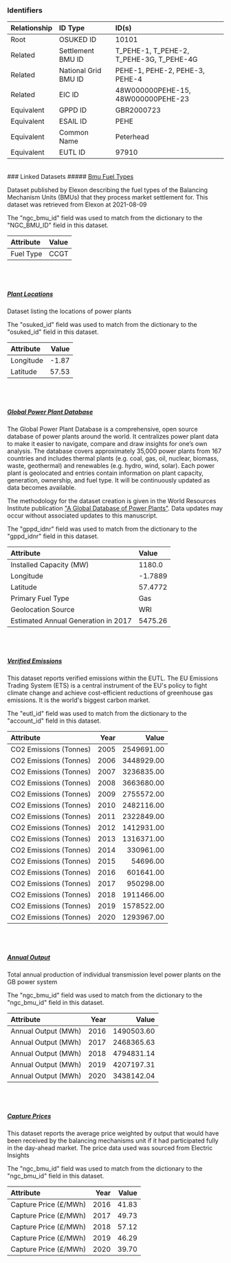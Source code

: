 ### Identifiers

| Relationship   | ID Type              | ID(s)                                    |
|:---------------|:---------------------|:-----------------------------------------|
| Root           | OSUKED ID            | 10101                                    |
| Related        | Settlement BMU ID    | T_PEHE-1, T_PEHE-2, T_PEHE-3G, T_PEHE-4G |
| Related        | National Grid BMU ID | PEHE-1, PEHE-2, PEHE-3, PEHE-4           |
| Related        | EIC ID               | 48W000000PEHE-15, 48W000000PEHE-23       |
| Equivalent     | GPPD ID              | GBR2000723                               |
| Equivalent     | ESAIL ID             | PEHE                                     |
| Equivalent     | Common Name          | Peterhead                                |
| Equivalent     | EUTL ID              | 97910                                    |

<br>
### Linked Datasets
##### <a href="https://raw.githubusercontent.com/OSUKED/Dictionary-Datasets/main/datasets/bmu-fuel-types/datapackage.json">Bmu Fuel Types</a>

Dataset published by Elexon describing the fuel types of the Balancing Mechanism Units (BMUs) that they process market settlement for. This dataset was retrieved from Elexon at 2021-08-09

The "ngc_bmu_id" field was used to match from the dictionary to the "NGC_BMU_ID" field in this dataset.

| Attribute   | Value   |
|:------------|:--------|
| Fuel Type   | CCGT    |

<br><br>
##### <a href="https://raw.githubusercontent.com/OSUKED/Dictionary-Datasets/main/datasets/plant-locations/datapackage.json">Plant Locations</a>

Dataset listing the locations of power plants

The "osuked_id" field was used to match from the dictionary to the "osuked_id" field in this dataset.

| Attribute   |   Value |
|:------------|--------:|
| Longitude   |   -1.87 |
| Latitude    |   57.53 |

<br><br>
##### <a href="https://raw.githubusercontent.com/OSUKED/Dictionary-Datasets/main/datasets/global-power-plant-database/datapackage.json">Global Power Plant Database</a>

The Global Power Plant Database is a comprehensive, open source database of power plants around the world. It centralizes power plant data to make it easier to navigate, compare and draw insights for one’s own analysis. The database covers approximately 35,000 power plants from 167 countries and includes thermal plants (e.g. coal, gas, oil, nuclear, biomass, waste, geothermal) and renewables (e.g. hydro, wind, solar). Each power plant is geolocated and entries contain information on plant capacity, generation, ownership, and fuel type. It will be continuously updated as data becomes available. 

The methodology for the dataset creation is given in the World Resources Institute publication ["A Global Database of Power Plants"](https://www.wri.org/research/global-database-power-plants). Data updates may occur without associated updates to this manuscript.

The "gppd_idnr" field was used to match from the dictionary to the "gppd_idnr" field in this dataset.

| Attribute                           | Value   |
|:------------------------------------|:--------|
| Installed Capacity (MW)             | 1180.0  |
| Longitude                           | -1.7889 |
| Latitude                            | 57.4772 |
| Primary Fuel Type                   | Gas     |
| Geolocation Source                  | WRI     |
| Estimated Annual Generation in 2017 | 5475.26 |

<br><br>
##### <a href="https://raw.githubusercontent.com/OSUKED/Dictionary-Datasets/main/datasets/verified-emissions/datapackage.json">Verified Emissions</a>

This dataset reports verified emissions within the EUTL. The EU Emissions Trading System (ETS) is a central instrument of the EU's policy to fight climate change and achieve cost-efficient reductions of greenhouse gas emissions. It is the world's biggest carbon market.

The "eutl_id" field was used to match from the dictionary to the "account_id" field in this dataset.

| Attribute              |   Year |      Value |
|:-----------------------|-------:|-----------:|
| CO2 Emissions (Tonnes) |   2005 | 2549691.00 |
| CO2 Emissions (Tonnes) |   2006 | 3448929.00 |
| CO2 Emissions (Tonnes) |   2007 | 3236835.00 |
| CO2 Emissions (Tonnes) |   2008 | 3663680.00 |
| CO2 Emissions (Tonnes) |   2009 | 2755572.00 |
| CO2 Emissions (Tonnes) |   2010 | 2482116.00 |
| CO2 Emissions (Tonnes) |   2011 | 2322849.00 |
| CO2 Emissions (Tonnes) |   2012 | 1412931.00 |
| CO2 Emissions (Tonnes) |   2013 | 1316371.00 |
| CO2 Emissions (Tonnes) |   2014 |  330961.00 |
| CO2 Emissions (Tonnes) |   2015 |   54696.00 |
| CO2 Emissions (Tonnes) |   2016 |  601641.00 |
| CO2 Emissions (Tonnes) |   2017 |  950298.00 |
| CO2 Emissions (Tonnes) |   2018 | 1911466.00 |
| CO2 Emissions (Tonnes) |   2019 | 1578522.00 |
| CO2 Emissions (Tonnes) |   2020 | 1293967.00 |

<br><br>
##### <a href="https://raw.githubusercontent.com/OSUKED/Dictionary-Datasets/main/datasets/annual-output/datapackage.json">Annual Output</a>

Total annual production of individual transmission level power plants on the GB power system

The "ngc_bmu_id" field was used to match from the dictionary to the "ngc_bmu_id" field in this dataset.

| Attribute           |   Year |      Value |
|:--------------------|-------:|-----------:|
| Annual Output (MWh) |   2016 | 1490503.60 |
| Annual Output (MWh) |   2017 | 2468365.63 |
| Annual Output (MWh) |   2018 | 4794831.14 |
| Annual Output (MWh) |   2019 | 4207197.31 |
| Annual Output (MWh) |   2020 | 3438142.04 |

<br><br>
##### <a href="https://raw.githubusercontent.com/OSUKED/Dictionary-Datasets/main/datasets/capture-prices/datapackage.json">Capture Prices</a>

This dataset reports the average price weighted by output that would have been received by the balancing mechanisms unit if it had participated fully in the day-ahead market. The price data used was sourced from Electric Insights

The "ngc_bmu_id" field was used to match from the dictionary to the "ngc_bmu_id" field in this dataset.

| Attribute             |   Year |   Value |
|:----------------------|-------:|--------:|
| Capture Price (£/MWh) |   2016 |   41.83 |
| Capture Price (£/MWh) |   2017 |   49.73 |
| Capture Price (£/MWh) |   2018 |   57.12 |
| Capture Price (£/MWh) |   2019 |   46.29 |
| Capture Price (£/MWh) |   2020 |   39.70 |
